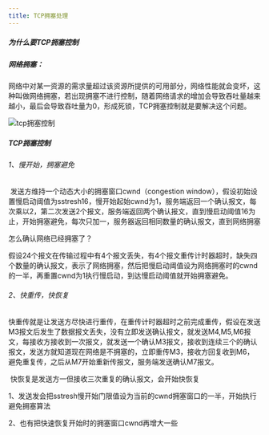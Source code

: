 ```yaml
---
title: TCP拥塞处理
---
```




##### 为什么要TCP拥塞控制

##### 网络拥塞：

​	网络中对某一资源的需求量超过该资源所提供的可用部分，网络性能就会变坏，这种叫做网络拥塞，若出现拥塞不进行控制，随着网络请求的增加会导致吞吐量越来越小，最后会导致吞吐量为0，形成死锁，TCP拥塞控制就是要解决这个问题。

![tcp拥塞控制](http://hkctfsys.com/img/TCP%E6%8B%A5%E5%A1%9E%E6%8E%A7%E5%88%B6.png)

##### TCP拥塞控制

###### 1、慢开始，拥塞避免

​	发送方维持一个动态大小的拥塞窗口cwnd（congestion window），假设初始设置慢启动阈值为sstresh16，慢开始起始cwnd为1，服务端返回一个确认报文，每次乘以2，第二次发送2个报文，服务端返回两个确认报文，直到慢启动阈值16为止，开始拥塞避免，每次只加一，服务器返回相同数量的确认报文，直到网络拥塞

怎么确认网络已经拥塞了？

假设24个报文在传输过程中有4个报文丢失，有4个报文重传计时器超时，缺失四个数量的确认报文，表示了网络拥塞，然后把慢启动阈值设为网络拥塞时的cwnd的一半，再重置cwnd为1执行慢启动，到达慢启动阈值就开始拥塞避免。

###### 2、快重传，快恢复

​	快重传就是让发送方尽快进行重传，在重传计时器超时之前完成重传，假设在发送M3报文后发生了数据报文丢失，没有立即发送确认报文，就发送M4,M5,M6报文，每接收方接收到一次报文，就发送一个确认M3报文，接收到连续三个的确认报文，发送方就知道现在网络是不拥塞的，立即重传M3，接收方回复收到M6，避免重复传，之后从M7开始重新传报文，服务端发送确认M7报文。

​	快恢复是发送方一但接收三次重复的确认报文，会开始快恢复

1、发送发会把sstresh慢开始门限值设为当前的cwnd拥塞窗口的一半，开始执行避免拥塞算法

2、也有把快速恢复开始时的拥塞窗口cwnd再增大一些

